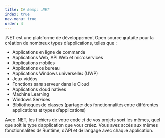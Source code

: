 ```yaml
---
title: C# &amp; .NET 
index: true
nav-menu: true
order: 4
---
```


.NET est une plateforme de développement Open source gratuite pour la création de nombreux types d’applications, telles que :

- Applications en ligne de commande 
- Applications Web, API Web et microservices
- Applications mobiles
- Applications de bureau
- Applications Windows universelles (UWP)
- Jeux vidéos
- Fonctions sans serveur dans le Cloud
- Applications cloud natives
- Machine Learning
- Windows Services
- Bibliothèques de classes (partager des fonctionnalités entre différentes applications et types d’applications)


Avec .NET, les fichiers de votre code et de vos projets sont les mêmes, quel que soit le type d’application que vous créez. 
Vous avez accès aux mêmes fonctionnalités de Runtime, d’API et de langage avec chaque application.

